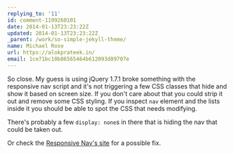 ```yaml
---
replying_to: '11'
id: comment-1199260101
date: 2014-01-13T23:23:22Z
updated: 2014-01-13T23:23:22Z
_parent: /work/so-simple-jekyll-theme/
name: Michael Rose
url: https://alokprateek.in/
email: 1ce71bc10b86565464b612093d89707e
---
```


So close. My guess is using jQuery 1.7.1 broke something with the responsive nav
script and it's not triggering a few CSS classes that hide and show it based on
screen size. If you don't care about that you could strip it out and remove some
CSS styling. If you inspect `nav` element and the lists inside it you should be
able to spot the CSS that needs modifying.

There's probably a few `display: none`s in there that is hiding the nav that
could be taken out.

Or check the [Responsive Nav's site](http://responsive-nav.com/) for a possible
fix.
